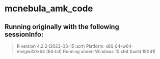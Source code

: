 # mcnebula_amk_code

## Running originally with the following sessionInfo:
> R version 4.2.3 (2023-03-15 ucrt)
> Platform: x86_64-w64-mingw32/x64 (64-bit)
> Running under: Windows 10 x64 (build 19041)